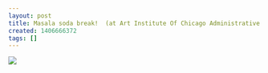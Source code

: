 ```yaml
---
layout: post
title: Masala soda break!  (at Art Institute Of Chicago Administrative Offices)
created: 1406666372
tags: []
---
```

![](http://38.media.tumblr.com/77eab32dba3e8d1c2ec47fcd08f34199/tumblr_n9hqpwI0qm1rsr8w3o1_500.jpg)


